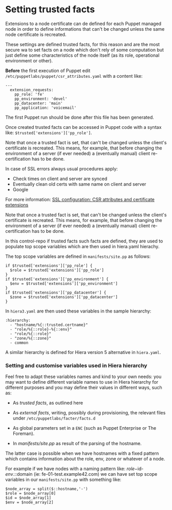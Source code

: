 # Setting trusted facts

Extensions to a node certificate can de defined for each Puppet managed node in order to define informations that can't be changed unless the same node certificate is recreated.

These settings are defined trusted facts, for this reason and are the most secure wa to set facts on a node which don't rely of some computation but just define some characteristics of the node itself (as its role, operational environment or other).

**Before** the first execution of Puppet edit ```/etc/puppetlabs/puppet/csr_attributes.yaml``` with a content like:

    ---
      extension_requests:
        pp_role: 'fe'
        pp_environment: 'devel'
        pp_datacenter: 'main'
        pp_application: 'voicemail'

The first Puppet run should be done after this file has been generated.

Once created trusted facts can be accessed in Puppet code with a syntax like: ```$trusted['extensions']['pp_role']```.

Note that once a trusted fact is set, that can't be changed unless the client's certificate is recreated. This means, for example, that before changing the environment of a server (if ever needed) a (eventually manual) client re-certification has to be done. 

In case of SSL errors always usual procedures apply:

  - Check times on client and server are synced
  - Eventually clean old certs with same name on client and server
  - Google

For more information: [SSL configuration: CSR attributes and certificate extensions](https://docs.puppet.com/puppet/latest/reference/ssl_attributes_extensions.html)

Note that once a trusted fact is set, that can't be changed unless the client's certificate is recreated. This means, for example, that before changing the environment of a server (if ever needed) a (eventually manual) client re-certification has to be done.

In this control-repo if trusted facts such facts are defined, they are used to populate top scope variables which are then used in hiera.yaml hierachy.

The top scope variables are defined in ```manifests/site.pp``` as follows:

    if $trusted['extensions']['pp_role'] {
      $role = $trusted['extensions']['pp_role']
    }
    if $trusted['extensions']['pp_environment'] {
      $env = $trusted['extensions']['pp_environment']
    }
    if $trusted['extensions']['pp_datacenter'] {
      $zone = $trusted['extensions']['pp_datacenter']
    }

In ```hiera3.yaml``` are then used these variables in the sample hierarchy:

    :hierarchy:
      - "hostname/%{::trusted.certname}"
      - "role/%{::role}-%{::env}"
      - "role/%{::role}"
      - "zone/%{::zone}"
      - common

A similar hierarchy is defined for Hiera version 5 alternative in ```hiera.yaml```.

### Setting and customise variables used in Hiera hierarchy

Feel free to adapt these variables names and kind to your own needs: you may want to define different variable names to use in Hiera hierarchy for different purposes and you may define their values in different ways, such as:

  - As *trusted facts*, as outlined here

  - As *external facts*, writing, possibly during provisioning, the relevant files under ```/etc/puppetlabs/facter/facts.d```

  - As global parameters set in a ```ENC``` (such as Puppet Enterprise or The Foreman).

  - In *manifests/site.pp* as result of the parsing of the hostname.

The latter case is possible when we have hostnames with a fixed pattern which contains information about the role, env, zone or whatever of a node.

For example if we have nodes with a naming pattern like: $role-$id-$env.$::domain (ie: fe-01-test.example42.com) we can have set top scope variables in our ```manifests/site.pp``` with something like:

    $node_array = split($::hostname,'-')
    $role = $node_array[0]
    $id = $node_array[1]
    $env = $node_array[2]



